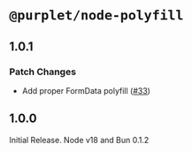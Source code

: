 # `@purplet/node-polyfill`

## 1.0.1

### Patch Changes

- Add proper FormData polyfill ([#33](https://github.com/CRBT-Team/Purplet/pull/33))

## 1.0.0

Initial Release. Node v18 and Bun 0.1.2
